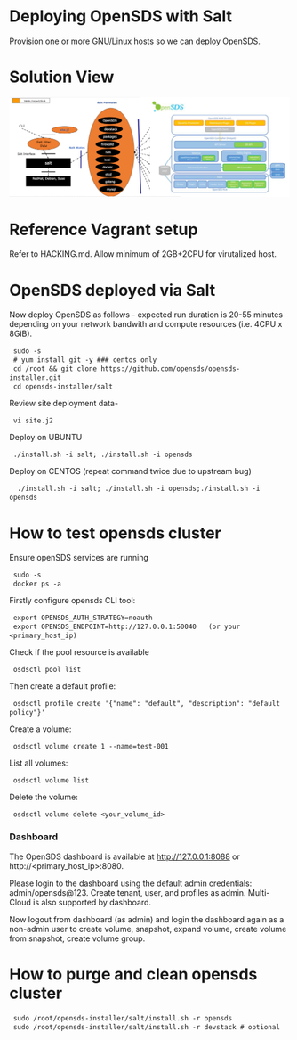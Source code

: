 # Deploying OpenSDS with Salt

Provision one or more GNU/Linux hosts so we can deploy OpenSDS.

Solution View
=============

<a href="https://github.com/opensds/opensds">![Solution overview](solutionDesign.png)</a>

Reference Vagrant setup
=======================
Refer to HACKING.md. Allow minimum of 2GB+2CPU for virutalized host.


OpenSDS deployed via Salt
=========================
Now deploy OpenSDS as follows - expected run duration is 20-55 minutes depending on your network bandwith and compute resources (i.e. 4CPU x 8GiB).

```
 sudo -s
 # yum install git -y ### centos only
 cd /root && git clone https://github.com/opensds/opensds-installer.git
 cd opensds-installer/salt
```

Review site deployment data-
```
 vi site.j2
```

Deploy on UBUNTU
```
 ./install.sh -i salt; ./install.sh -i opensds
```

Deploy on CENTOS (repeat command twice due to upstream bug)
```
  ./install.sh -i salt; ./install.sh -i opensds;./install.sh -i opensds
```


How to test opensds cluster
===========================

Ensure openSDS services are running
```
 sudo -s
 docker ps -a
```

Firstly configure opensds CLI tool:
```
 export OPENSDS_AUTH_STRATEGY=noauth
 export OPENSDS_ENDPOINT=http://127.0.0.1:50040   (or your <primary_host_ip)
```
Check if the pool resource is available
```
 osdsctl pool list
```

Then create a default profile:
```
 osdsctl profile create '{"name": "default", "description": "default policy"}'
```

Create a volume:
```
 osdsctl volume create 1 --name=test-001
```

List all volumes:
```
 osdsctl volume list
```

Delete the volume:
```
 osdsctl volume delete <your_volume_id>
```

### Dashboard
The OpenSDS dashboard is available at http://127.0.0.1:8088 or http://<primary_host_ip>:8080. 

Please login to the dashboard using the default admin credentials: admin/opensds@123. Create tenant, user, and profiles as admin. Multi-Cloud is also supported by dashboard.

Now logout from dashboard (as admin) and login the dashboard again as a non-admin user to create volume, snapshot, expand volume, create volume from snapshot, create volume group.


How to purge and clean opensds cluster
========================================
```
 sudo /root/opensds-installer/salt/install.sh -r opensds
 sudo /root/opensds-installer/salt/install.sh -r devstack # optional
```
